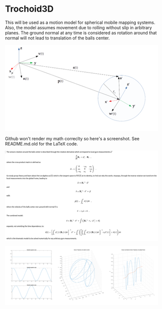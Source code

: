 # Trochoid3D

This will be used as a motion model for spherical mobile mapping systems.
Also, the model assumes movement due to rolling without slip in arbitrary planes.
The ground normal at any time is considered as rotation around that normal will not lead to translation of the balls center. 

![Input velocities and resulting sensor trajectory](https://github.com/fallow24/Trochoid3D/blob/main/img/schematics.png)

Github won't render my math correclty so here's a screenshot.
See README.md.old for the LaTeX code.

![Formulas](https://github.com/fallow24/Trochoid3D/blob/main/img/screenmarkdown.png)

![Results](https://github.com/fallow24/Trochoid3D/blob/main/img/results.png)
